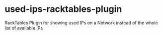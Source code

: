# used-ips-racktables-plugin
RackTables Plugin for showing used IPs on a Network instead of the whole list of available IPs
